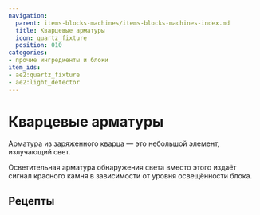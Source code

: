 ```yaml
---
navigation:
  parent: items-blocks-machines/items-blocks-machines-index.md
  title: Кварцевые арматуры
  icon: quartz_fixture
  position: 010
categories:
- прочие ингредиенты и блоки
item_ids:
- ae2:quartz_fixture
- ae2:light_detector
---
```


# Кварцевые арматуры

<Row>
<BlockImage id="quartz_fixture" scale="8" />
<BlockImage id="light_detector" scale="8" />
</Row>

Арматура из заряженного кварца — это небольшой элемент, излучающий свет.

Осветительная арматура обнаружения света вместо этого издаёт сигнал красного камня в зависимости от уровня освещённости блока.

## Рецепты

<RecipeFor id="quartz_fixture" />

<RecipeFor id="light_detector" />